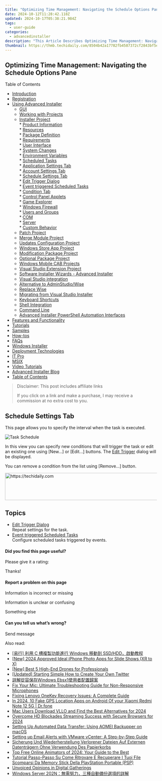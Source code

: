 ```yaml
---
title: "Optimizing Time Management: Navigating the Schedule Options Pane"
date: 2024-10-12T11:28:42.118Z
updated: 2024-10-17T05:38:21.984Z
tags:
  - user-guide
categories:
  - advancedinstaller
description: "This Article Describes Optimizing Time Management: Navigating the Schedule Options Pane"
thumbnail: https://thmb.techidaily.com/8504b42a17782fb4587372cf2843bf5e6800b5714b57f9dcc9e3ed9d00739ee5.jpg
---
```


## Optimizing Time Management: Navigating the Schedule Options Pane

Table of Contents

* [Introduction](https://tools.techidaily.com/advancedinstaller/products/)
* [Registration](https://tools.techidaily.com/advancedinstaller/products/)
* [Using Advanced Installer](https://tools.techidaily.com/advancedinstaller/products/)  
   * [GUI](https://tools.techidaily.com/advancedinstaller/products/)  
   * [Working with Projects](https://tools.techidaily.com/advancedinstaller/products/)  
   * [Installer Project](https://tools.techidaily.com/advancedinstaller/products/)  
         * [Product Information](https://tools.techidaily.com/advancedinstaller/products/)  
         * [Resources](https://tools.techidaily.com/advancedinstaller/products/)  
         * [Package Definition](https://tools.techidaily.com/advancedinstaller/products/)  
         * [Requirements](https://tools.techidaily.com/advancedinstaller/products/)  
         * [User Interface](https://tools.techidaily.com/advancedinstaller/products/)  
         * [System Changes](https://tools.techidaily.com/advancedinstaller/products/)  
                  * [Environment Variables](https://tools.techidaily.com/advancedinstaller/products/)  
                  * [Scheduled Tasks](https://tools.techidaily.com/advancedinstaller/products/)  
                              * [Application Settings Tab](https://tools.techidaily.com/advancedinstaller/products/)  
                              * [Account Settings Tab](https://tools.techidaily.com/advancedinstaller/products/)  
                              * [Schedule Settings Tab](https://tools.techidaily.com/advancedinstaller/products/)  
                                             * [Edit Trigger Dialog](https://tools.techidaily.com/advancedinstaller/products/)  
                                             * [Event triggered Scheduled Tasks](https://tools.techidaily.com/advancedinstaller/products/)  
                              * [Condition Tab](https://tools.techidaily.com/advancedinstaller/products/)  
                  * [Control Panel Applets](https://tools.techidaily.com/advancedinstaller/products/)  
                  * [Game Explorer](https://tools.techidaily.com/advancedinstaller/products/)  
                  * [Windows Firewall](https://tools.techidaily.com/advancedinstaller/products/)  
                  * [Users and Groups](https://tools.techidaily.com/advancedinstaller/products/)  
                  * [COM](https://tools.techidaily.com/advancedinstaller/products/)  
         * [Server](https://tools.techidaily.com/advancedinstaller/products/)  
         * [Custom Behavior](https://tools.techidaily.com/advancedinstaller/products/)  
   * [Patch Project](https://tools.techidaily.com/advancedinstaller/products/)  
   * [Merge Module Project](https://tools.techidaily.com/advancedinstaller/products/)  
   * [Updates Configuration Project](https://tools.techidaily.com/advancedinstaller/products/)  
   * [Windows Store App Project](https://tools.techidaily.com/advancedinstaller/products/)  
   * [Modification Package Project](https://tools.techidaily.com/advancedinstaller/products/)  
   * [Optional Package Project](https://tools.techidaily.com/advancedinstaller/products/)  
   * [Windows Mobile CAB Projects](https://tools.techidaily.com/advancedinstaller/products/)  
   * [Visual Studio Extension Project](https://tools.techidaily.com/advancedinstaller/products/)  
   * [Software Installer Wizards - Advanced Installer](https://tools.techidaily.com/advancedinstaller/products/)  
   * [Visual Studio integration](https://tools.techidaily.com/advancedinstaller/products/)  
   * [Alternative to AdminStudio/Wise](https://tools.techidaily.com/advancedinstaller/products/)  
   * [Replace Wise](https://tools.techidaily.com/advancedinstaller/products/)  
   * [Migrating from Visual Studio Installer](https://tools.techidaily.com/advancedinstaller/products/)  
   * [Keyboard Shortcuts](https://tools.techidaily.com/advancedinstaller/products/)  
   * [Shell Integration](https://tools.techidaily.com/advancedinstaller/products/)  
   * [Command Line](https://tools.techidaily.com/advancedinstaller/products/)  
   * [Advanced Installer PowerShell Automation Interfaces](https://tools.techidaily.com/advancedinstaller/products/)
* [Features and Functionality](https://tools.techidaily.com/advancedinstaller/products/)
* [Tutorials](https://tools.techidaily.com/advancedinstaller/products/)
* [Samples](https://tools.techidaily.com/advancedinstaller/products/)
* [How-tos](https://tools.techidaily.com/advancedinstaller/products/)
* [FAQs](https://tools.techidaily.com/advancedinstaller/products/)
* [Windows Installer](https://tools.techidaily.com/advancedinstaller/products/)
* [Deployment Technologies](https://tools.techidaily.com/advancedinstaller/products/)
* [IT Pro](https://tools.techidaily.com/advancedinstaller/products/)
* [MSIX](https://tools.techidaily.com/advancedinstaller/products/)
* [Video Tutorials](https://tools.techidaily.com/advancedinstaller/products/)
* [Advanced Installer Blog](https://tools.techidaily.com/advancedinstaller/products/)
* [Table of Contents](https://tools.techidaily.com/advancedinstaller/products/)

>  Disclaimer: This post includes affiliate links
>
>  If you click on a link and make a purchase, I may receive a commission at no extra cost to you.
>

## Schedule Settings Tab

 This page allows you to specify the interval when the task is executed.

![Task Schedule](https://cdn.advancedinstaller.com/img/dialog/tasks-schedule.png "Task Schedule")  

In this view you can specify new conditions that will trigger the task or edit an existing one using \[New...\] or \[Edit...\] buttons. The [Edit Trigger](https://tools.techidaily.com/advancedinstaller/products/) dialog will be displayed. 

You can remove a condition from the list using \[Remove...\] button.

<!-- affiliate ads begin -->
<a href="https://appsumo.8odi.net/c/5597632/2105867/7443" target="_top" id="2105867">
  <img src="//a.impactradius-go.com/display-ad/7443-2105867" border="0" alt="https://techidaily.com" width="728" height="90"/>
</a>
<img height="0" width="0" src="https://appsumo.8odi.net/i/5597632/2105867/7443" style="position:absolute;visibility:hidden;" border="0" />
<!-- affiliate ads end -->

## Topics

* [Edit Trigger Dialog](https://tools.techidaily.com/advancedinstaller/products/)  
Repeat settings for the task.
* [Event triggered Scheduled Tasks](https://tools.techidaily.com/advancedinstaller/products/)  
Configure scheduled tasks triggered by events.

#### Did you find this page useful?

Please give it a rating:

 Thanks!

#### Report a problem on this page

Information is incorrect or missing

Information is unclear or confusing

Something else

#### Can you tell us what’s wrong?

Send message

<ins class="adsbygoogle"
     style="display:block"
     data-ad-format="autorelaxed"
     data-ad-client="ca-pub-7571918770474297"
     data-ad-slot="1223367746"></ins>

<ins class="adsbygoogle"
     style="display:block"
     data-ad-client="ca-pub-7571918770474297"
     data-ad-slot="8358498916"
     data-ad-format="auto"
     data-full-width-responsive="true"></ins>

<span class="atpl-alsoreadstyle">Also read:</span>
<div><ul>
<li><a href="https://fox-sure.techidaily.com/c-windows-ssdhdd/"><u>[易行] 利用 C 槽複製功能進行 Windows 移動到 SSD/HDD，啟動教程</u></a></li>
<li><a href="https://article-files.techidaily.com/new-2024-approved-ideal-iphone-photo-apps-for-slide-shows-xr-to-x/"><u>[New] 2024 Approved Ideal iPhone Photo Apps for Slide Shows (XR to X)</u></a></li>
<li><a href="https://extra-tips.techidaily.com/new-best-5-high-end-drones-for-professionals/"><u>[New] Best 5 High-End Drones for Professionals</u></a></li>
<li><a href="https://twitter-videos.techidaily.com/updated-starting-simple-how-to-create-your-own-twitter/"><u>[Updated] Starting Simple How to Create Your Own Twitter</u></a></li>
<li><a href="https://fox-sure.techidaily.com/windows-ebsx1/"><u>詳解從容保存Windows Ebsx1使用者配置歸案</u></a></li>
<li><a href="https://sound-issues.techidaily.com/fix-your-mic-ultimate-troubleshooting-guide-for-non-responsive-microphones/"><u>Fix Your Mic: Ultimate Troubleshooting Guide for Non-Responsive Microphones</u></a></li>
<li><a href="https://fox-sure.techidaily.com/fixing-lenovo-onekey-recovery-issues-a-complete-guide/"><u>Fixing Lenovo OneKey Recovery Issues: A Complete Guide</u></a></li>
<li><a href="https://android-location.techidaily.com/in-2024-10-fake-gps-location-apps-on-android-of-your-xiaomi-redmi-note-12-5g-drfone-by-drfone-virtual/"><u>In 2024, 10 Fake GPS Location Apps on Android Of your Xiaomi Redmi Note 12 5G | Dr.fone</u></a></li>
<li><a href="https://smart-video-editing.techidaily.com/mac-users-download-vllo-and-find-the-best-alternatives-for-2024/"><u>Mac Users Download VLLO and Find the Best Alternatives for 2024</u></a></li>
<li><a href="https://extra-guidance.techidaily.com/overcome-hd-blockades-streaming-success-with-secure-browsers-for-2024/"><u>Overcome HD Blockades Streaming Success with Secure Browsers for 2024</u></a></li>
<li><a href="https://fox-sure.techidaily.com/setting-up-automated-data-transfer-using-aomei-backupper-on-macos/"><u>Setting Up Automated Data Transfer: Using AOMEI Backupper on macOS</u></a></li>
<li><a href="https://fox-sure.techidaily.com/setting-up-email-alerts-with-vmware-vcenter-a-step-by-step-guide/"><u>Setting up Email Alerts with VMware vCenter: A Step-by-Step Guide</u></a></li>
<li><a href="https://fox-sure.techidaily.com/sicherung-und-wiederherstellung-verlorener-dateien-auf-externen-datentragern-ohne-verwendung-des-papierkorbs/"><u>Sicherung Und Wiederherstellung Verlorener Dateien Auf Externen Datenträgern Ohne Verwendung Des Papierkorbs</u></a></li>
<li><a href="https://blog-min.techidaily.com/top-free-online-animators-of-2024-your-guide-to-the-best/"><u>Top Free Online Animators of 2024: Your Guide to the Best</u></a></li>
<li><a href="https://fox-sure.techidaily.com/tutorial-passo-passo-su-come-ritrovare-e-recuperare-i-tuoi-file-scomparsi-da-memory-stick-della-playstation-portable-psp/"><u>Tutorial Passo-Passo Su Come Ritrovare E Recuperare I Tuoi File Scomparsi Da Memory Stick Della PlayStation Portable (PSP)</u></a></li>
<li><a href="https://facebook.techidaily.com/unvoiced-opinions-in-digital-gatherings/"><u>Unvoiced Opinions in Digital Gatherings</u></a></li>
<li><a href="https://fox-sure.techidaily.com/windows-server-202n/"><u>Windows Server 202N：無需努力，三種自動備份選項的詳解</u></a></li>
</ul></div>

